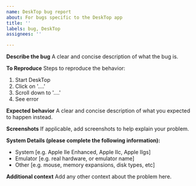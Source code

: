 ```yaml
---
name: DeskTop bug report
about: For bugs specific to the DeskTop app
title: ''
labels: bug, DeskTop
assignees: ''

---
```


**Describe the bug**
A clear and concise description of what the bug is. 

**To Reproduce**
Steps to reproduce the behavior:
1. Start DeskTop
2. Click on '....'
3. Scroll down to '....'
4. See error

**Expected behavior**
A clear and concise description of what you expected to happen instead.

**Screenshots**
If applicable, add screenshots to help explain your problem. 

**System Details (please complete the following information):**
 - System [e.g. Apple IIe Enhanced, Apple IIc, Apple IIgs]
 - Emulator [e.g. real hardware, or emulator name]
 - Other [e.g. mouse, memory expansions, disk types, etc]

**Additional context**
Add any other context about the problem here.

